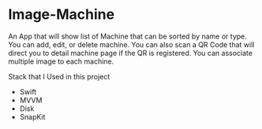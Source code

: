 # Image-Machine

An App that will show list of Machine that can be sorted by name or type.
You can add, edit, or delete machine.
You can also scan a QR Code that will direct you to detail machine page if the QR is registered.
You can associate multiple image to each machine.

Stack that I Used in this project
- Swift
- MVVM
- Disk
- SnapKit
